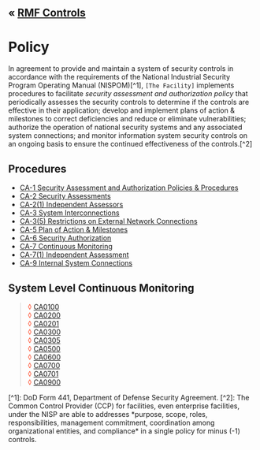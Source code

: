 &laquo; [RMF Controls](../index.md)
---
# Policy
In agreement to provide and maintain a system of security controls in accordance with the requirements of the National Industrial Security Program Operating Manual (NISPOM)[^1], `[The Facility]` implements procedures to facilitate *security assessment and authorization policy* that periodically assesses the security controls to determine if the controls are effective in their application; develop and implement plans of action & milestones to correct deficiencies and reduce or eliminate vulnerabilities; authorize the operation of national security systems and any associated system connections; and monitor information system security controls on an ongoing basis to ensure the continued effectiveness of the controls.[^2]

## Procedures
- [CA-1 Security Assessment and Authorization Policies & Procedures](CA-1.md)    
- [CA-2 Security Assessments](CA-2.md)    
- [CA-2(1) Independent Assessors](CA-2(1).md)    
- [CA-3 System Interconnections](CA-3.md)    
- [CA-3(5) Restrictions on External Network Connections](CA-3(5.md))    
- [CA-5 Plan of Action & Milestones](CA-5.md)    
- [CA-6 Security Authorization](CA-6.md)    
- [CA-7 Continuous Monitoring](CA-7.md)    
- [CA-7(1) Independent Assessment](CA-7(1).md)    
- [CA-9 Internal System Connections](CA-9.md)    

## System Level Continuous Monitoring
><span style="color:tomato">&loz;</span> [CA0100](CA0100.md)<br />
><span style="color:tomato">&loz;</span> [CA0200](CA0200.md)<br />
><span style="color:tomato">&loz;</span> [CA0201](CA0201.md)<br />
><span style="color:tomato">&loz;</span> [CA0300](CA0300.md)<br />
><span style="color:tomato">&loz;</span> [CA0305](CA0305.md)<br />
><span style="color:tomato">&loz;</span> [CA0500](CA0500.md)<br />
><span style="color:tomato">&loz;</span> [CA0600](CA0600.md)<br />
><span style="color:tomato">&loz;</span> [CA0700](CA0700.md)<br />
><span style="color:tomato">&loz;</span> [CA0701](CA0701.md)<br />
><span style="color:tomato">&loz;</span> [CA0900](CA0900.md)<br />

<notes />
[^1]: DoD Form 441, Department of Defense Security Agreement.
[^2]: The Common Control Provider (CCP) for facilities, even enterprise facilities, under the NISP are able to addresses *purpose, scope, roles, responsibilities, management commitment, coordination among organizational entities, and compliance* in a single policy for minus (-1) controls.
